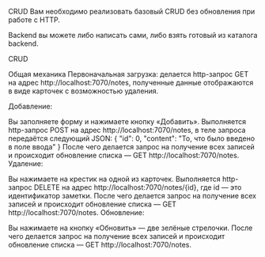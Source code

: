 CRUD
Вам необходимо реализовать базовый CRUD без обновления при работе с HTTP.

Backend вы можете либо написать сами, либо взять готовый из каталога backend.

CRUD

Общая механика
Первоначальная загрузка: делается http-запрос GET на адрес http://localhost:7070/notes, полученные данные отображаются в виде карточек с возможностью удаления.

Добавление:

Вы заполняете форму и нажимаете кнопку «Добавить».
Выполняется http-запрос POST на адрес http://localhost:7070/notes, в теле запроса передаётся следующий JSON:
{
    "id": 0,
    "content": "То, что было введено в поле ввода"
}
После чего делается запрос на получение всех записей и происходит обновление списка — GET http://localhost:7070/notes.
Удаление:

Вы нажимаете на крестик на одной из карточек.
Выполняется http-запрос DELETE на адрес http://localhost:7070/notes/{id}, где id — это идентификатор заметки.
После чего делается запрос на получение всех записей и происходит обновление списка — GET http://localhost:7070/notes.
Обновление:

Вы нажимаете на кнопку «Обновить» — две зелёные стрелочки.
После чего делается запрос на получение всех записей и происходит обновление списка — GET http://localhost:7070/notes.
